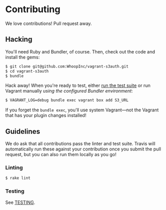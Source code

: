 # Contributing

We love contributions! Pull request away.

## Hacking

You'll need Ruby and Bundler, of course. Then, check out the code and install
the gems:

```bash
$ git clone git@github.com:WhoopInc/vagrant-s3auth.git
$ cd vagrant-s3auth
$ bundle
```

Hack away! When you're ready to test, either [run the test suite](TESTING.md) or
run Vagrant manually *using the configured Bundler environment*:

```bash
$ VAGRANT_LOG=debug bundle exec vagrant box add S3_URL
```

If you forget the `bundle exec`, you'll use system Vagrant—not the Vagrant that
has your plugin changes installed!

## Guidelines

We do ask that all contributions pass the linter and test suite. Travis will
automatically run these against your contribution once you submit the pull
request, but you can also run them locally as you go!

### Linting

```bash
$ rake lint
```

### Testing

See [TESTING](TESTING.md).
